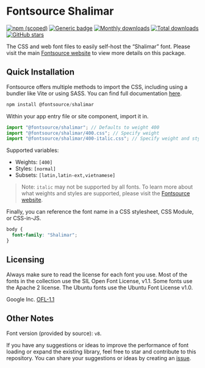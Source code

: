 # Fontsource Shalimar

[![npm (scoped)](https://img.shields.io/npm/v/@fontsource/shalimar?color=brightgreen)](https://www.npmjs.com/package/@fontsource/shalimar) [![Generic badge](https://img.shields.io/badge/fontsource-passing-brightgreen)](https://github.com/fontsource/fontsource) [![Monthly downloads](https://badgen.net/npm/dm/@fontsource/shalimar)](https://github.com/fontsource/fontsource) [![Total downloads](https://badgen.net/npm/dt/@fontsource/shalimar)](https://github.com/fontsource/fontsource) [![GitHub stars](https://img.shields.io/github/stars/fontsource/fontsource.svg?style=social&label=Star)](https://github.com/fontsource/fontsource/stargazers)

The CSS and web font files to easily self-host the “Shalimar” font. Please visit the main [Fontsource website](https://fontsource.org/fonts/shalimar) to view more details on this package.

## Quick Installation

Fontsource offers multiple methods to import the CSS, including using a bundler like Vite or using SASS. You can find full documentation [here](https://fontsource.org/docs/getting-started/introduction).

```javascript
npm install @fontsource/shalimar
```

Within your app entry file or site component, import it in.

```javascript
import "@fontsource/shalimar"; // Defaults to weight 400
import "@fontsource/shalimar/400.css"; // Specify weight
import "@fontsource/shalimar/400-italic.css"; // Specify weight and style
```

Supported variables:
- Weights: `[400]`
- Styles: `[normal]`
- Subsets: `[latin,latin-ext,vietnamese]`

> Note: `italic` may not be supported by all fonts. To learn more about what weights and styles are supported, please visit the [Fontsource website](https://fontsource.org/fonts/shalimar).

Finally, you can reference the font name in a CSS stylesheet, CSS Module, or CSS-in-JS.

```css
body {
  font-family: "Shalimar";
}
```

## Licensing
Always make sure to read the license for each font you use. Most of the fonts in the collection use the SIL Open Font License, v1.1. Some fonts use the Apache 2 license. The Ubuntu fonts use the Ubuntu Font License v1.0.

Google Inc.
[OFL-1.1](http://scripts.sil.org/OFL)

## Other Notes
Font version (provided by source): `v8`.

If you have any suggestions or ideas to improve the performance of font loading or expand the existing library, feel free to star and contribute to this repository. You can share your suggestions or ideas by creating an [issue](https://github.com/fontsource/fontsource/issues).